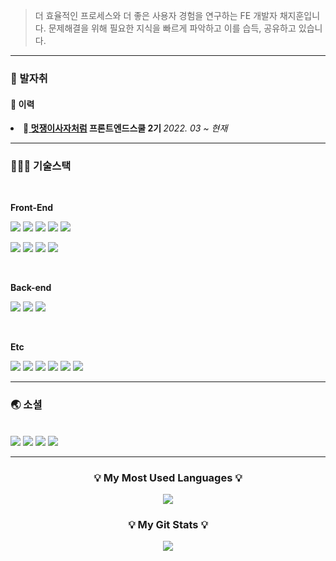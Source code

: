 

> 더 효율적인 프로세스와  더 좋은 사용자 경험을 연구하는 FE 개발자 채지훈입니다. 문제해결을 위해 필요한 지식을 빠르게 파악하고 이를 습득, 공유하고 있습니다.
---

<h3>👣 발자취</h3>
<h4>📌 이력</h4
<ul>
  <li>🦁<strong><a href="https://www.likelion.net/"> 멋쟁이사자처럼</a> 프론트엔드스쿨 2기 </strong><i>2022. 03 ~ 현재</i></li>
</ul>

---

<h3>🧑🏻‍💻 기술스택</h3>

<br>

**Front-End**

<a><img src="https://img.shields.io/badge/html5-E34F26?style=for-the-badge&logo=html5&logoColor=white"></a>
<a><img src="https://img.shields.io/badge/css-1572B6?style=for-the-badge&logo=css3&logoColor=white"></a>
<a><img src="https://img.shields.io/badge/bootstrap-7952B3?style=for-the-badge&logo=bootstrap&logoColor=white"></a>
<a><img src="https://img.shields.io/badge/Sass-cc6699?style=for-the-badge&logo=Sass&logoColor=white"></a>
<a><img src="https://img.shields.io/badge/tailwind-06B6D4?style=for-the-badge&logo=tailwind&logoColor=white"></a> 

<a><img src="https://img.shields.io/badge/javascript-F7DF1E?style=for-the-badge&logo=javascript&logoColor=black"></a>
<a><img src="https://img.shields.io/badge/jquery-0769AD?style=for-the-badge&logo=jquery&logoColor=white"></a>
<a><img src="https://img.shields.io/badge/react-61DAFB?style=for-the-badge&logo=react&logoColor=black"></a>
<a><img src="https://img.shields.io/badge/redux-764ABC?style=for-the-badge&logo=Redux&logoColor=white"></a>

<br>

**Back-end**

<a><img src="https://img.shields.io/badge/mongoDB-47A248?style=for-the-badge&logo=MongoDB&logoColor=white"></a>
<a><img src="https://img.shields.io/badge/firebase-FFCA28?style=for-the-badge&logo=firebase&logoColor=white"></a>
<a><img src="https://img.shields.io/badge/node.js-339933?style=for-the-badge&logo=Node.js&logoColor=white"></a>

<br>

**Etc**

<a><img src="https://img.shields.io/badge/github-181717?style=for-the-badge&logo=github&logoColor=white"></a>
<a><img src="https://img.shields.io/badge/git-F05032?style=for-the-badge&logo=git&logoColor=white"></a>
<a><img src="https://img.shields.io/badge/Notion-000000?style=for-the-badge&logo=Notion&logoColor=white"></a>
<a><img src="https://img.shields.io/badge/Figma-F24E1E?style=for-the-badge&logo=Figma&logoColor=white"></a>
<a><img src="https://img.shields.io/badge/Jira-0052CC?style=for-the-badge&logo=Jira&logoColor=white"></a>
<a><img src="https://img.shields.io/badge/Slack-4A154B?style=for-the-badge&logo=Slack&logoColor=white"></a>


---

<h3>🌏 소셜 </h3>

<br>
<a href="https://www.facebook.com/profile.php?id=100075702960471"><img src="https://img.shields.io/badge/facebook-1877F2?style=for-the-badge&logo=facebook&logoColor=white"></a>
<a href="https://velog.io/@hoonn94"><img src="https://img.shields.io/badge/Velog-20C997?style=for-the-badge&logo=Velog&logoColor=white"></a>
<a href="mailto:hoonn94@gmail.com"><img src="https://img.shields.io/badge/gmail-EA4335?style=for-the-badge&logo=gmail&logoColor=white"></a>
<a href="https://www.notion.so/22c79f9246a3468780d68831830e7d9f"><img src="https://img.shields.io/badge/resume-#E3939?style=for-the-badge&logo=resume&logoColor=white"></a>



---

<h3 align="center">💡 My Most Used Languages 💡</h3>
<p align="center">
  <a href="https://github.com/jihoon-chae">
    <img align="center" src="https://github-readme-stats.vercel.app/api/top-langs/?username=jihoon-chae&layout=compact&show_icons=${아이콘 보여줄지}&show_owner=ture&hide_title=ture&theme=nord&hide=${가리고 싶은 언어}" />
  </a>
</p>
<h3 align="center">💡 My Git Stats 💡</h3>
<p align="center">
  <a href="https://github.com/jihoon-chae">
    <img align="center" src="https://github-readme-stats.vercel.app/api?username=jihoon-chae&hide=${가릴항목}&hide_title=ture&show_icons=${깃아이콘표시}&include_all_commits=ture&theme=nord}" />
  </a>
</p>


